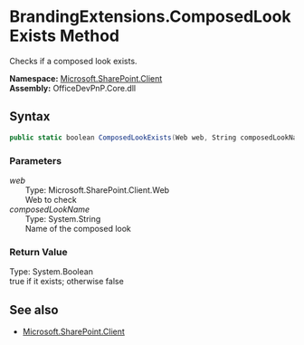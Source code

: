 # BrandingExtensions.ComposedLookExists Method  
Checks if a composed look exists.  

**Namespace:** [Microsoft.SharePoint.Client](Microsoft.SharePoint.Client.md)  
**Assembly:** OfficeDevPnP.Core.dll  
## Syntax
```C#
public static boolean ComposedLookExists(Web web, String composedLookName)
```
### Parameters
*web*  
&emsp;&emsp;Type: Microsoft.SharePoint.Client.Web  
&emsp;&emsp;Web to check  
*composedLookName*  
&emsp;&emsp;Type: System.String  
&emsp;&emsp;Name of the composed look  
### Return Value
Type: System.Boolean  
true if it exists; otherwise false

## See also
- [Microsoft.SharePoint.Client](Microsoft.SharePoint.Client.md)
